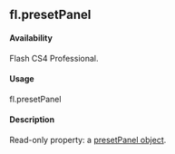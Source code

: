 ## fl.presetPanel

#### Availability

Flash CS4 Professional.

#### Usage

fl.presetPanel

#### Description

Read-only property: a [presetPanel object](#!AdobeDocs/developers-animatesdk-docs/master/presetPanel_object/presetPanel_summary.md).

